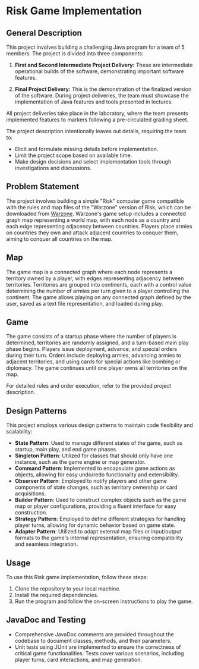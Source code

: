 # Risk Game Implementation

## General Description

This project involves building a challenging Java program for a team of 5 members. The project is divided into three components:

1. **First and Second Intermediate Project Delivery:** These are intermediate operational builds of the software, demonstrating important software features.
   
2. **Final Project Delivery:** This is the demonstration of the finalized version of the software. During project deliveries, the team must showcase the implementation of Java features and tools presented in lectures.

All project deliveries take place in the laboratory, where the team presents implemented features to markers following a pre-circulated grading sheet.

The project description intentionally leaves out details, requiring the team to:
- Elicit and formulate missing details before implementation.
- Limit the project scope based on available time.
- Make design decisions and select implementation tools through investigations and discussions.

## Problem Statement

The project involves building a simple "Risk" computer game compatible with the rules and map files of the "Warzone" version of Risk, which can be downloaded from [Warzone](https://www.warzone.com/). Warzone's game setup includes a connected graph map representing a world map, with each node as a country and each edge representing adjacency between countries. Players place armies on countries they own and attack adjacent countries to conquer them, aiming to conquer all countries on the map.

## Map

The game map is a connected graph where each node represents a territory owned by a player, with edges representing adjacency between territories. Territories are grouped into continents, each with a control value determining the number of armies per turn given to a player controlling the continent. The game allows playing on any connected graph defined by the user, saved as a text file representation, and loaded during play.

## Game

The game consists of a startup phase where the number of players is determined, territories are randomly assigned, and a turn-based main play phase begins. Players issue deployment, advance, and special orders during their turn. Orders include deploying armies, advancing armies to adjacent territories, and using cards for special actions like bombing or diplomacy. The game continues until one player owns all territories on the map.

For detailed rules and order execution, refer to the provided project description.

## Design Patterns

This project employs various design patterns to maintain code flexibility and scalability:

- **State Pattern**: Used to manage different states of the game, such as startup, main play, and end game phases.
- **Singleton Pattern**: Utilized for classes that should only have one instance, such as the game engine or map generator.
- **Command Pattern**: Implemented to encapsulate game actions as objects, allowing for easy undo/redo functionality and extensibility.
- **Observer Pattern**: Employed to notify players and other game components of state changes, such as territory ownership or card acquisitions.
- **Builder Pattern**: Used to construct complex objects such as the game map or player configurations, providing a fluent interface for easy construction.
- **Strategy Pattern**: Employed to define different strategies for handling player turns, allowing for dynamic behavior based on game state.
- **Adapter Pattern**: Utilized to adapt external map files or input/output formats to the game's internal representation, ensuring compatibility and seamless integration.

## Usage

To use this Risk game implementation, follow these steps:

1. Clone the repository to your local machine.
2. Install the required dependencies.
3. Run the program and follow the on-screen instructions to play the game.



## JavaDoc and Testing

- Comprehensive JavaDoc comments are provided throughout the codebase to document classes, methods, and their parameters.
- Unit tests using JUnit are implemented to ensure the correctness of critical game functionalities. Tests cover various scenarios, including player turns, card interactions, and map generation.
